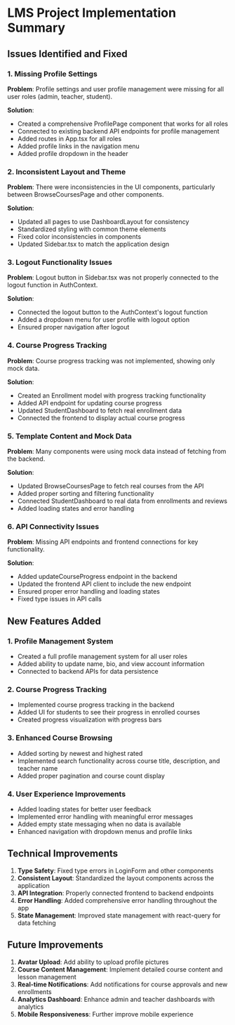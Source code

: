 # LMS Project Implementation Summary

## Issues Identified and Fixed

### 1. Missing Profile Settings

**Problem**: Profile settings and user profile management were missing for all user roles (admin, teacher, student).

**Solution**:
- Created a comprehensive ProfilePage component that works for all roles
- Connected to existing backend API endpoints for profile management
- Added routes in App.tsx for all roles
- Added profile links in the navigation menu
- Added profile dropdown in the header

### 2. Inconsistent Layout and Theme

**Problem**: There were inconsistencies in the UI components, particularly between BrowseCoursesPage and other components.

**Solution**:
- Updated all pages to use DashboardLayout for consistency
- Standardized styling with common theme elements
- Fixed color inconsistencies in components
- Updated Sidebar.tsx to match the application design

### 3. Logout Functionality Issues

**Problem**: Logout button in Sidebar.tsx was not properly connected to the logout function in AuthContext.

**Solution**:
- Connected the logout button to the AuthContext's logout function
- Added a dropdown menu for user profile with logout option
- Ensured proper navigation after logout

### 4. Course Progress Tracking

**Problem**: Course progress tracking was not implemented, showing only mock data.

**Solution**:
- Created an Enrollment model with progress tracking functionality
- Added API endpoint for updating course progress
- Updated StudentDashboard to fetch real enrollment data
- Connected the frontend to display actual course progress

### 5. Template Content and Mock Data

**Problem**: Many components were using mock data instead of fetching from the backend.

**Solution**:
- Updated BrowseCoursesPage to fetch real courses from the API
- Added proper sorting and filtering functionality
- Connected StudentDashboard to real data from enrollments and reviews
- Added loading states and error handling

### 6. API Connectivity Issues

**Problem**: Missing API endpoints and frontend connections for key functionality.

**Solution**:
- Added updateCourseProgress endpoint in the backend
- Updated the frontend API client to include the new endpoint
- Ensured proper error handling and loading states
- Fixed type issues in API calls

## New Features Added

### 1. Profile Management System

- Created a full profile management system for all user roles
- Added ability to update name, bio, and view account information
- Connected to backend APIs for data persistence

### 2. Course Progress Tracking

- Implemented course progress tracking in the backend
- Added UI for students to see their progress in enrolled courses
- Created progress visualization with progress bars

### 3. Enhanced Course Browsing

- Added sorting by newest and highest rated
- Implemented search functionality across course title, description, and teacher name
- Added proper pagination and course count display

### 4. User Experience Improvements

- Added loading states for better user feedback
- Implemented error handling with meaningful error messages
- Added empty state messaging when no data is available
- Enhanced navigation with dropdown menus and profile links

## Technical Improvements

1. **Type Safety**: Fixed type errors in LoginForm and other components
2. **Consistent Layout**: Standardized the layout components across the application
3. **API Integration**: Properly connected frontend to backend endpoints
4. **Error Handling**: Added comprehensive error handling throughout the app
5. **State Management**: Improved state management with react-query for data fetching

## Future Improvements

1. **Avatar Upload**: Add ability to upload profile pictures
2. **Course Content Management**: Implement detailed course content and lesson management
3. **Real-time Notifications**: Add notifications for course approvals and new enrollments
4. **Analytics Dashboard**: Enhance admin and teacher dashboards with analytics
5. **Mobile Responsiveness**: Further improve mobile experience 